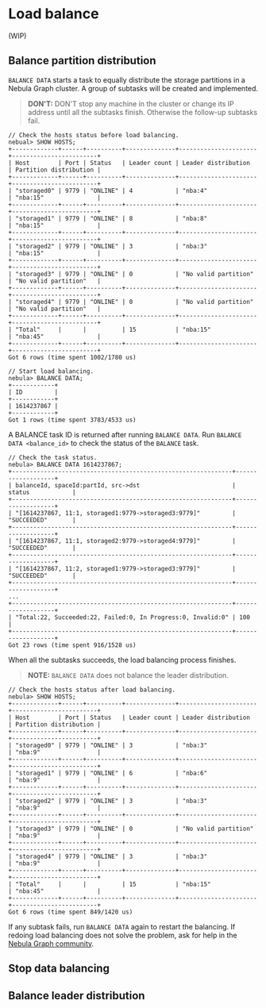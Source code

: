 # Load balance

(WIP)

## Balance partition distribution

`BALANCE DATA` starts a task to equally distribute the storage partitions in a Nebula Graph cluster. A group of subtasks will be created and implemented.

>**DON'T:** DON'T stop any machine in the cluster or change its IP address until all the subtasks finish. Otherwise the follow-up subtasks fail.

```ngql
// Check the hosts status before load balancing.
nebual> SHOW HOSTS;
+-------------+------+----------+--------------+----------------------+------------------------+
| Host        | Port | Status   | Leader count | Leader distribution  | Partition distribution |
+-------------+------+----------+--------------+----------------------+------------------------+
| "storaged0" | 9779 | "ONLINE" | 4            | "nba:4"              | "nba:15"               |
+-------------+------+----------+--------------+----------------------+------------------------+
| "storaged1" | 9779 | "ONLINE" | 8            | "nba:8"              | "nba:15"               |
+-------------+------+----------+--------------+----------------------+------------------------+
| "storaged2" | 9779 | "ONLINE" | 3            | "nba:3"              | "nba:15"               |
+-------------+------+----------+--------------+----------------------+------------------------+
| "storaged3" | 9779 | "ONLINE" | 0            | "No valid partition" | "No valid partition"   |
+-------------+------+----------+--------------+----------------------+------------------------+
| "storaged4" | 9779 | "ONLINE" | 0            | "No valid partition" | "No valid partition"   |
+-------------+------+----------+--------------+----------------------+------------------------+
| "Total"     |      |          | 15           | "nba:15"             | "nba:45"               |
+-------------+------+----------+--------------+----------------------+------------------------+
Got 6 rows (time spent 1002/1780 us)

// Start load balancing.
nebula> BALANCE DATA;
+------------+
| ID         |
+------------+
| 1614237867 |
+------------+
Got 1 rows (time spent 3783/4533 us)
```

A BALANCE task ID is returned after running `BALANCE DATA`. Run `BALANCE DATA <balance_id>` to check the status of the `BALANCE` task.

```ngql
// Check the task status.
nebula> BALANCE DATA 1614237867;
+--------------------------------------------------------------+-------------------+
| balanceId, spaceId:partId, src->dst                          | status            |
+--------------------------------------------------------------+-------------------+
| "[1614237867, 11:1, storaged1:9779->storaged3:9779]"         | "SUCCEEDED"       |
+--------------------------------------------------------------+-------------------+
| "[1614237867, 11:1, storaged2:9779->storaged4:9779]"         | "SUCCEEDED"       |
+--------------------------------------------------------------+-------------------+
| "[1614237867, 11:2, storaged1:9779->storaged3:9779]"         | "SUCCEEDED"       |
+--------------------------------------------------------------+-------------------+
...
+--------------------------------------------------------------+-------------------+
| "Total:22, Succeeded:22, Failed:0, In Progress:0, Invalid:0" | 100               |
+--------------------------------------------------------------+-------------------+
Got 23 rows (time spent 916/1528 us)
```

When all the subtasks succeeds, the load balancing process finishes.

> **NOTE:** `BALANCE DATA` does not balance the leader distribution.

```ngql
// Check the hosts status after load balancing.
nebula> SHOW HOSTS;
+-------------+------+----------+--------------+----------------------+------------------------+
| Host        | Port | Status   | Leader count | Leader distribution  | Partition distribution |
+-------------+------+----------+--------------+----------------------+------------------------+
| "storaged0" | 9779 | "ONLINE" | 3            | "nba:3"              | "nba:9"                |
+-------------+------+----------+--------------+----------------------+------------------------+
| "storaged1" | 9779 | "ONLINE" | 6            | "nba:6"              | "nba:9"                |
+-------------+------+----------+--------------+----------------------+------------------------+
| "storaged2" | 9779 | "ONLINE" | 3            | "nba:3"              | "nba:9"                |
+-------------+------+----------+--------------+----------------------+------------------------+
| "storaged3" | 9779 | "ONLINE" | 0            | "No valid partition" | "nba:9"                |
+-------------+------+----------+--------------+----------------------+------------------------+
| "storaged4" | 9779 | "ONLINE" | 3            | "nba:3"              | "nba:9"                |
+-------------+------+----------+--------------+----------------------+------------------------+
| "Total"     |      |          | 15           | "nba:15"             | "nba:45"               |
+-------------+------+----------+--------------+----------------------+------------------------+
Got 6 rows (time spent 849/1420 us)
```

If any subtask fails, run `BALANCE DATA` again to restart the balancing. If redoing load balancing does not solve the problem, ask for help in the [Nebula Graph community](https://discuss.nebula-graph.io/).

## Stop data balancing






## Balance leader distribution

